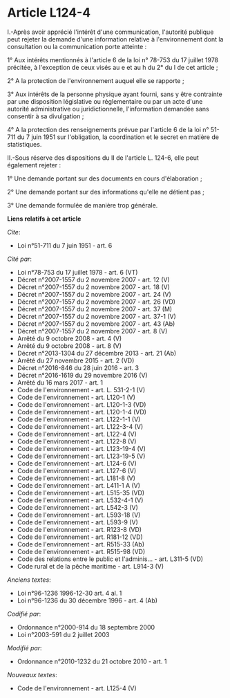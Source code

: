 # Article L124-4

I.-Après avoir apprécié l'intérêt d'une communication, l'autorité publique peut rejeter la demande d'une information relative
à l'environnement dont la consultation ou la communication porte atteinte : 

1° Aux intérêts mentionnés à l'article 6 de la loi n° 78-753 du 17 juillet 1978 précitée, à l'exception de ceux visés      au
e et au h du 2° du I de cet article ; 

2° A la protection de l'environnement auquel elle se rapporte ; 

3° Aux intérêts de la personne physique ayant fourni, sans y être contrainte par une disposition législative ou réglementaire
ou par un acte d'une autorité administrative ou juridictionnelle, l'information demandée sans consentir à sa divulgation ; 

4° A la protection des renseignements prévue par l'article 6 de la loi n° 51-711 du 7 juin 1951 sur l'obligation, la
coordination et le secret en matière de statistiques. 

II.-Sous réserve des dispositions du II de l'article L. 124-6, elle peut également rejeter : 

1° Une demande portant sur des documents en cours d'élaboration ; 

2° Une demande portant sur des informations qu'elle ne détient pas ; 

3° Une demande formulée de manière trop générale.

**Liens relatifs à cet article**

_Cite_:

  - Loi n°51-711 du 7 juin 1951 - art. 6

_Cité par_:

  - Loi n°78-753 du 17 juillet 1978 - art. 6 (VT)
  - Décret n°2007-1557 du 2 novembre 2007 - art. 12 (V)
  - Décret n°2007-1557 du 2 novembre 2007 - art. 18 (V)
  - Décret n°2007-1557 du 2 novembre 2007 - art. 24 (V)
  - Décret n°2007-1557 du 2 novembre 2007 - art. 26 (VD)
  - Décret n°2007-1557 du 2 novembre 2007 - art. 37 (M)
  - Décret n°2007-1557 du 2 novembre 2007 - art. 37-1 (V)
  - Décret n°2007-1557 du 2 novembre 2007 - art. 43 (Ab)
  - Décret n°2007-1557 du 2 novembre 2007 - art. 8 (V)
  - Arrêté du 9 octobre 2008 - art. 4 (V)
  - Arrêté du 9 octobre 2008 - art. 8 (V)
  - Décret n°2013-1304 du 27 décembre 2013 - art. 21 (Ab)
  - Arrêté du 27 novembre 2015 - art. 2 (VD)
  - Décret n°2016-846 du 28 juin 2016 - art. 3
  - Décret n°2016-1619 du 29 novembre 2016 (V)
  - Arrêté du 16 mars 2017 - art. 1
  - Code de l'environnement - art. L. 531-2-1 (V)
  - Code de l'environnement - art. L120-1 (V)
  - Code de l'environnement - art. L120-1-3 (VD)
  - Code de l'environnement - art. L120-1-4 (VD)
  - Code de l'environnement - art. L122-1-1 (V)
  - Code de l'environnement - art. L122-3-4 (V)
  - Code de l'environnement - art. L122-4 (V)
  - Code de l'environnement - art. L122-8 (V)
  - Code de l'environnement - art. L123-19-4 (V)
  - Code de l'environnement - art. L123-19-5 (V)
  - Code de l'environnement - art. L124-6 (V)
  - Code de l'environnement - art. L127-6 (V)
  - Code de l'environnement - art. L181-8 (V)
  - Code de l'environnement - art. L411-1 A (V)
  - Code de l'environnement - art. L515-35 (VD)
  - Code de l'environnement - art. L532-4-1 (V)
  - Code de l'environnement - art. L542-3 (V)
  - Code de l'environnement - art. L593-18 (V)
  - Code de l'environnement - art. L593-9 (V)
  - Code de l'environnement - art. R123-8 (VD)
  - Code de l'environnement - art. R181-12 (VD)
  - Code de l'environnement - art. R515-33 (Ab)
  - Code de l'environnement - art. R515-98 (VD)
  - Code des relations entre le public et l'adminis... - art. L311-5 (VD)
  - Code rural et de la pêche maritime - art. L914-3 (V)

_Anciens textes_:

  - Loi n°96-1236 1996-12-30 art. 4 al. 1
  - Loi n°96-1236 du 30 décembre 1996 - art. 4 (Ab)

_Codifié par_:

  - Ordonnance n°2000-914 du 18 septembre 2000
  - Loi n°2003-591 du 2 juillet 2003

_Modifié par_:

  - Ordonnance n°2010-1232 du 21 octobre 2010 - art. 1

_Nouveaux textes_:

  - Code de l'environnement - art. L125-4 (V)
